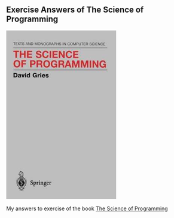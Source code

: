 ## Exercise Answers of The Science of Programming

![the-science-of-programming](the-science-of-programming.jpeg)

My answers to exercise of the book [The Science of Programming](https://www.amazon.com/Science-Programming-Monographs-Computer/dp/0387964800/ref=sr_1_1?ie=UTF8&qid=1528551846&sr=8-1&keywords=the+science+of+programming)

